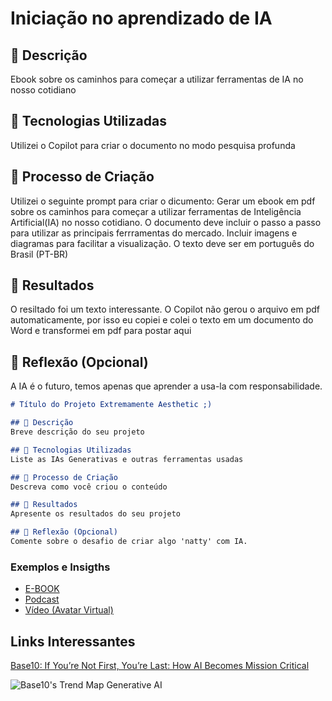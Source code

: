 # Iniciação no aprendizado de IA

## 📒 Descrição
Ebook sobre os caminhos para começar a utilizar ferramentas de IA no nosso cotidiano 

## 🤖 Tecnologias Utilizadas
Utilizei o Copilot para criar o documento no modo pesquisa profunda

## 🧐 Processo de Criação
Utilizei o seguinte prompt para criar o dicumento:
Gerar um ebook em pdf sobre os caminhos para começar a utilizar ferramentas de Inteligência Artificial(IA) no nosso cotidiano. O documento deve incluir o passo a passo para utilizar as principais ferrramentas do mercado. Incluir imagens e diagramas para facilitar a visualização. O texto deve ser em português do Brasil (PT-BR)

## 🚀 Resultados
O resiltado foi um texto interessante. O Copilot não gerou o arquivo em pdf automaticamente, por isso eu copiei e colei o texto em um documento do Word e transformei em pdf para postar aqui

## 💭 Reflexão (Opcional)
A IA é o futuro, temos apenas que aprender a usa-la com responsabilidade.

```markdown
# Título do Projeto Extremamente Aesthetic ;)

## 📒 Descrição
Breve descrição do seu projeto

## 🤖 Tecnologias Utilizadas
Liste as IAs Generativas e outras ferramentas usadas

## 🧐 Processo de Criação
Descreva como você criou o conteúdo

## 🚀 Resultados
Apresente os resultados do seu projeto

## 💭 Reflexão (Opcional)
Comente sobre o desafio de criar algo 'natty' com IA.
```

### Exemplos e Insigths

- [E-BOOK](/exemplos/E-BOOK.md)
- [Podcast](/exemplos/PODCAST.md)
- [Vídeo (Avatar Virtual)](/exemplos/VIDEO.md)

## Links Interessantes

[Base10: If You’re Not First, You’re Last: How AI Becomes Mission Critical](https://base10.vc/post/generative-ai-mission-critical/)

![Base10's Trend Map Generative AI](https://github.com/digitalinnovationone/lab-natty-or-not/assets/730492/f4df26e8-f8f7-4419-8252-c69d73ea930c)
